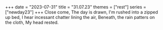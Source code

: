 +++
date = "2023-07-31"
title = "31.07.23"
themes = ["rest"]
series = ["newday23"]
+++
Close come,
The day is drawn,
I'm rushed into a zipped up bed,
I hear incessant chatter lining the air,
Beneath, the rain patters on the cloth,
My head rested.
